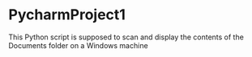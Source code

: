 # PycharmProject1
This Python script is supposed to scan and display the contents of the Documents folder on a Windows machine

